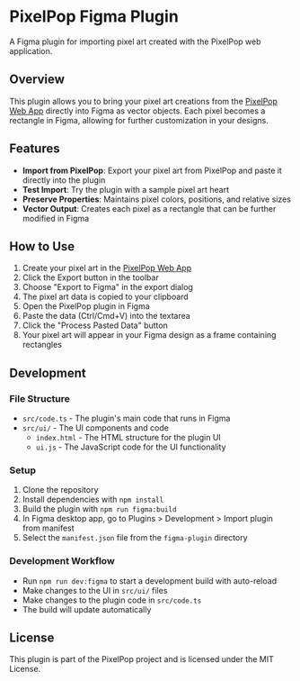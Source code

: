 # PixelPop Figma Plugin

A Figma plugin for importing pixel art created with the PixelPop web application.

## Overview

This plugin allows you to bring your pixel art creations from the [PixelPop Web App](https://peepshow.github.io/pixel-pop) directly into Figma as vector objects. Each pixel becomes a rectangle in Figma, allowing for further customization in your designs.

## Features

- **Import from PixelPop**: Export your pixel art from PixelPop and paste it directly into the plugin
- **Test Import**: Try the plugin with a sample pixel art heart
- **Preserve Properties**: Maintains pixel colors, positions, and relative sizes
- **Vector Output**: Creates each pixel as a rectangle that can be further modified in Figma

## How to Use

1. Create your pixel art in the [PixelPop Web App](https://peepshow.github.io/pixel-pop)
2. Click the Export button in the toolbar
3. Choose "Export to Figma" in the export dialog
4. The pixel art data is copied to your clipboard
5. Open the PixelPop plugin in Figma
6. Paste the data (Ctrl/Cmd+V) into the textarea
7. Click the "Process Pasted Data" button
8. Your pixel art will appear in your Figma design as a frame containing rectangles

## Development

### File Structure

- `src/code.ts` - The plugin's main code that runs in Figma
- `src/ui/` - The UI components and code
  - `index.html` - The HTML structure for the plugin UI
  - `ui.js` - The JavaScript code for the UI functionality

### Setup

1. Clone the repository
2. Install dependencies with `npm install`
3. Build the plugin with `npm run figma:build`
4. In Figma desktop app, go to Plugins > Development > Import plugin from manifest
5. Select the `manifest.json` file from the `figma-plugin` directory

### Development Workflow

- Run `npm run dev:figma` to start a development build with auto-reload
- Make changes to the UI in `src/ui/` files
- Make changes to the plugin code in `src/code.ts`
- The build will update automatically

## License

This plugin is part of the PixelPop project and is licensed under the MIT License. 